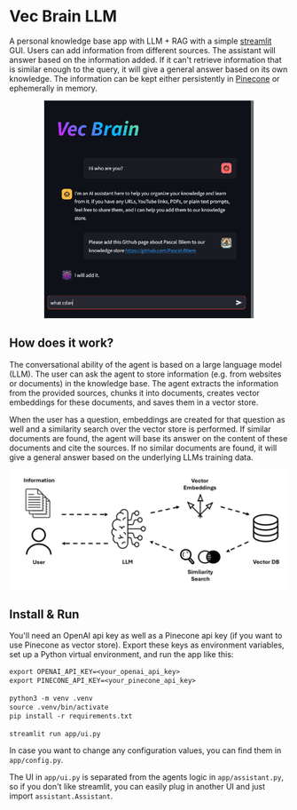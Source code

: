 # Vec Brain LLM
A personal knowledge base app with LLM + RAG with a simple [streamlit](https://streamlit.io/) GUI.
Users can add information from different sources. The assistant will answer based on the information added. If it can't retrieve information that is similar enough to the query, it will give a general answer based on its own knowledge.
The information can be kept either persistently in [Pinecone](https://www.pinecone.io/) or ephemerally in memory.

<div align="center">
	<img src="./demo.gif" style="width: 75%">
</div>

## How does it work?
The conversational ability of the agent is based on a large language model (LLM). The user can ask the agent to store information (e.g. from websites or documents) in the knowledge base. The agent extracts the information from the provided sources, chunks it into documents, creates vector embeddings for these documents, and saves them in a vector store.

When the user has a question, embeddings are created for that question as well and a similarity search over the vector store is performed. If similar documents are found, the agent will base its answer on the content of these documents and cite the sources. If no similar documents are found, it will give a general answer based on the underlying LLMs training data.

![Application flow](./flowchart.png)

## Install & Run
You'll need an OpenAI api key as well as a Pinecone api key (if you want to use Pinecone as vector store).
Export these keys as environment variables, set up a Python virtual environment, and run the app like this:

```
export OPENAI_API_KEY=<your_openai_api_key>
export PINECONE_API_KEY=<your_pinecone_api_key>

python3 -m venv .venv
source .venv/bin/activate
pip install -r requirements.txt

streamlit run app/ui.py
```

In case you want to change any configuration values, you can find them in `app/config.py`.

The UI in `app/ui.py` is separated from the agents logic in `app/assistant.py`, so if you don't like streamlit, you can easily plug in another UI and just import `assistant.Assistant`.

